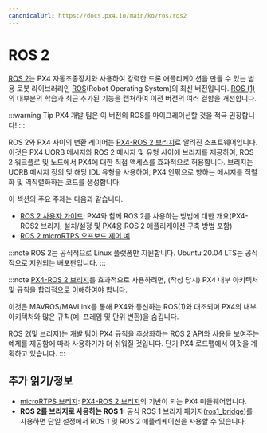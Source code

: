 ```yaml
---
canonicalUrl: https://docs.px4.io/main/ko/ros/ros2
---
```


# ROS 2

[ROS 2](https://index.ros.org/doc/ros2/)는 PX4 자동조종장치와 사용하여 강력한 드론 애플리케이션을 만들 수 있는 범용 로봇 라이브러리인 [ROS](http://www.ros.org/)(Robot Operating System)의 최신 버전입니다. [ROS (1)](../ros/ros1.md)의 대부분의 학습과 최근 추가된 기능을 캡처하여 이전 버전의 여러 결함을 개선합니다.

:::warning
Tip
PX4 개발 팀은 이 버전의 ROS를 마이그레이션할 것을 적극 권장합니다!
:::

ROS 2와 PX4 사이의 변환 레이어는 [PX4-ROS 2 브리지](../ros/ros2_comm.md)로 알려진 소프트웨어입니다. 이것은 PX4 UORB 메시지와 ROS 2 메시지 및 유형 사이에 브리지를 제공하여, ROS 2 워크플로 및 노드에서 PX4에 대한 직접 액세스를 효과적으로 허용합니다. 브리지는 UORB 메시지 정의 및 해당 IDL 유형을 사용하여, PX4 안팎으로 향하는 메시지를 직렬화 및 역직렬화하는 코드를 생성합니다.

이 섹션의 주요 주제는 다음과 같습니다.
- [ROS 2 사용자 가이드](../ros/ros2_comm.md): PX4와 함께 ROS 2를 사용하는 방법에 대한 개요(PX4-ROS2 브리지, 설치/설정 및 PX4용 ROS 2 애플리케이션 구축 방법 포함)
- [ROS 2 microRTPS 오프보드 제어 예](../ros/ros2_offboard_control.md)

:::note
ROS 2는 공식적으로 Linux 플랫폼만 지원합니다.
Ubuntu 20.04 LTS는 공식적으로 지원되는 배포판입니다.
:::

:::note
[PX4-ROS 2 브리지](../ros/ros2_comm.md)를 효과적으로 사용하려면, (작성 당시) PX4 내부 아키텍처 및 규칙을 합리적으로 이해하여야 합니다.

이것은 MAVROS/MAVLink를 통해 PX4와 통신하는 ROS(1)와 대조되며 PX4의 내부 아키텍처와 많은 규칙(예: 프레임 및 단위 변환)을 숨깁니다.

ROS 2(및 브리지)는 개발 팀이 PX4 규칙을 추상화하는 ROS 2 API와 사용을 보여주는 예제를 제공함에 따라 사용하기가 더 쉬워질 것입니다. 단기 PX4 로드맵에서 이것을 계획하고 있습니다.
:::


## 추가 읽기/정보

- [microRTPS 브리지](../middleware/micrortps.md): [PX4-ROS 2 브리지](../ros/ros2_comm.md)의 기반이 되는 PX4 미들웨어입니다.
- **ROS 2를 브리지로 사용하는 ROS 1:** 공식 ROS 1 브리지 패키지([ros1_bridge](https://github.com/ros2/ros1_bridge))를 사용하면 단일 설정에서 ROS 1 및 ROS 2 애플리케이션을 사용할 수 있습니다.

